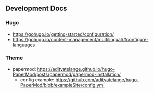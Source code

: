 
## Development Docs

### Hugo

- https://gohugo.io/getting-started/configuration/
- https://gohugo.io/content-management/multilingual/#configure-languages

### Theme

- papermod: https://adityatelange.github.io/hugo-PaperMod/posts/papermod/papermod-installation/
  - config example: https://github.com/adityatelange/hugo-PaperMod/blob/exampleSite/config.yml
